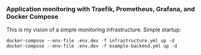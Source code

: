 
### Application monitoring with Traefik, Prometheus, Grafana, and Docker Compose 

This is my vision of a simple monitoring infrastructure.
Simple startup:

```
docker-compose --env-file .env.dev -f infrastructure.yml up -d
docker-compose --env-file .env.dev -f example-backend.yml up -d
```
